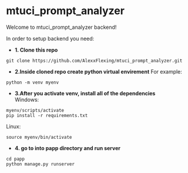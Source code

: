 # mtuci_prompt_analyzer
Welcome to mtuci_prompt_analyzer backend!

In order to setup backend you need:

 - **1. Clone this repo**
```
git clone https://github.com/AlexxFlexing/mtuci_prompt_analyzer.git
```
 - **2.Inside cloned repo create python virtual envirement**
  For example:
```
python -m venv myenv
```
- **3.After you activate venv, install all of the dependencies**  
Windows:
```
myenv/scripts/activate
pip install -r requirements.txt
```
Linux:
```
source myenv/bin/activate
```
- **4. go to into papp directory and run server**
```
cd papp
python manage.py runserver
```
